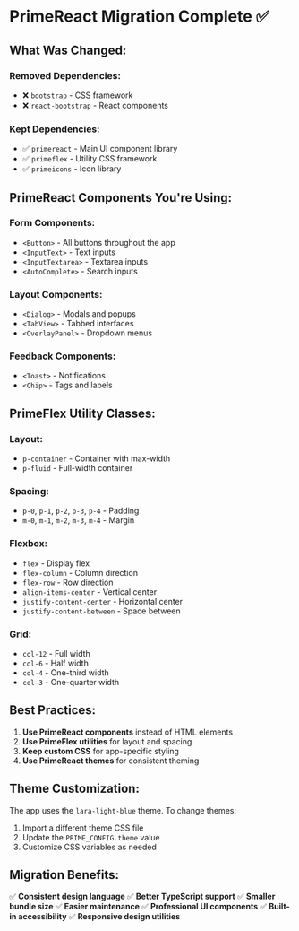 # PrimeReact Migration Complete ✅

## **What Was Changed:**

### **Removed Dependencies:**
- ❌ `bootstrap` - CSS framework
- ❌ `react-bootstrap` - React components

### **Kept Dependencies:**
- ✅ `primereact` - Main UI component library
- ✅ `primeflex` - Utility CSS framework
- ✅ `primeicons` - Icon library

## **PrimeReact Components You're Using:**

### **Form Components:**
- `<Button>` - All buttons throughout the app
- `<InputText>` - Text inputs
- `<InputTextarea>` - Textarea inputs
- `<AutoComplete>` - Search inputs

### **Layout Components:**
- `<Dialog>` - Modals and popups
- `<TabView>` - Tabbed interfaces
- `<OverlayPanel>` - Dropdown menus

### **Feedback Components:**
- `<Toast>` - Notifications
- `<Chip>` - Tags and labels

## **PrimeFlex Utility Classes:**

### **Layout:**
- `p-container` - Container with max-width
- `p-fluid` - Full-width container

### **Spacing:**
- `p-0`, `p-1`, `p-2`, `p-3`, `p-4` - Padding
- `m-0`, `m-1`, `m-2`, `m-3`, `m-4` - Margin

### **Flexbox:**
- `flex` - Display flex
- `flex-column` - Column direction
- `flex-row` - Row direction
- `align-items-center` - Vertical center
- `justify-content-center` - Horizontal center
- `justify-content-between` - Space between

### **Grid:**
- `col-12` - Full width
- `col-6` - Half width
- `col-4` - One-third width
- `col-3` - One-quarter width

## **Best Practices:**

1. **Use PrimeReact components** instead of HTML elements
2. **Use PrimeFlex utilities** for layout and spacing
3. **Keep custom CSS** for app-specific styling
4. **Use PrimeReact themes** for consistent theming

## **Theme Customization:**

The app uses the `lara-light-blue` theme. To change themes:
1. Import a different theme CSS file
2. Update the `PRIME_CONFIG.theme` value
3. Customize CSS variables as needed

## **Migration Benefits:**

✅ **Consistent design language**
✅ **Better TypeScript support**
✅ **Smaller bundle size**
✅ **Easier maintenance**
✅ **Professional UI components**
✅ **Built-in accessibility**
✅ **Responsive design utilities**
